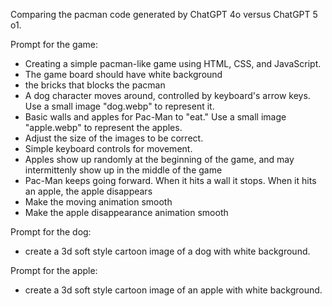 Comparing the pacman code generated by ChatGPT 4o versus ChatGPT 5 o1.

Prompt for the game:

* Creating a simple pacman-like game using HTML, CSS, and JavaScript.
* The game board should have white background
* the bricks that blocks the pacman
* A dog character moves around, controlled by keyboard's arrow keys. Use a small image "dog.webp" to represent it.
* Basic walls and apples for Pac-Man to "eat." Use a small image "apple.webp" to represent the apples.
* Adjust the size of the images to be correct.
* Simple keyboard controls for movement.
* Apples show up randomly at the beginning of the game, and may intermittenly show up in the middle of the game
* Pac-Man keeps going forward.  When it hits a wall it stops. When it hits an apple, the apple disappears
* Make the moving animation smooth
* Make the apple disappearance animation smooth

Prompt for the dog:

* create a 3d soft style cartoon image of a dog with white background.

Prompt for the apple:

* create a 3d soft style cartoon image of an apple with white background.
